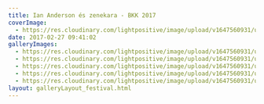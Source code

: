 ```yaml
---
title: Ian Anderson és zenekara - BKK 2017
coverImage:
  - https://res.cloudinary.com/lightpositive/image/upload/v1647560931/uploads/Ian%20Anderson%20%C3%A9s%20zenekara%20-%20BKK%202017/IAN2.jpg
date: 2017-02-27 09:41:02
galleryImages: 
  - https://res.cloudinary.com/lightpositive/image/upload/v1647560931/uploads/Ian%20Anderson%20%C3%A9s%20zenekara%20-%20BKK%202017/IAN1.jpg
  - https://res.cloudinary.com/lightpositive/image/upload/v1647560931/uploads/Ian%20Anderson%20%C3%A9s%20zenekara%20-%20BKK%202017/IAN.jpg
  - https://res.cloudinary.com/lightpositive/image/upload/v1647560931/uploads/Ian%20Anderson%20%C3%A9s%20zenekara%20-%20BKK%202017/IAN3.jpg
  - https://res.cloudinary.com/lightpositive/image/upload/v1647560931/uploads/Ian%20Anderson%20%C3%A9s%20zenekara%20-%20BKK%202017/IAN4-1.jpg
  - https://res.cloudinary.com/lightpositive/image/upload/v1647560931/uploads/Ian%20Anderson%20%C3%A9s%20zenekara%20-%20BKK%202017/IAN2.jpg
layout: galleryLayout_festival.html
---
```

